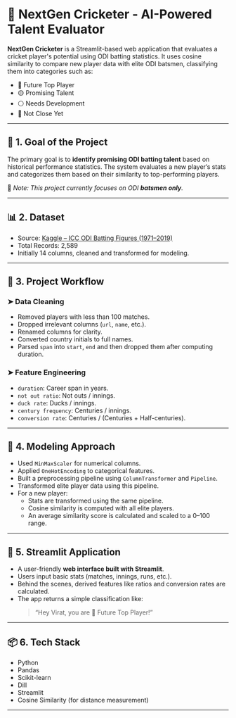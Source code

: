 # 🏏 NextGen Cricketer - AI-Powered Talent Evaluator

**NextGen Cricketer** is a Streamlit-based web application that evaluates a cricket player's potential using ODI batting statistics. It uses cosine similarity to compare new player data with elite ODI batsmen, classifying them into categories such as:

- 🌟 Future Top Player  
- 🟡 Promising Talent  
- ⚪ Needs Development  
- 🔴 Not Close Yet

---

## 📌 1. Goal of the Project

The primary goal is to **identify promising ODI batting talent** based on historical performance statistics. The system evaluates a new player’s stats and categorizes them based on their similarity to top-performing players.

📝 _Note: This project currently focuses on ODI **batsmen only**._

---

## 📊 2. Dataset

- Source: [Kaggle – ICC ODI Batting Figures (1971–2019)](https://www.kaggle.com)
- Total Records: 2,589
- Initially 14 columns, cleaned and transformed for modeling.

---

## 🔧 3. Project Workflow

### ➤ Data Cleaning
- Removed players with less than 100 matches.
- Dropped irrelevant columns (`url`, `name`, etc.).
- Renamed columns for clarity.
- Converted country initials to full names.
- Parsed `span` into `start`, `end` and then dropped them after computing duration.

### ➤ Feature Engineering
- `duration`: Career span in years.
- `not out ratio`: Not outs / innings.
- `duck rate`: Ducks / innings.
- `century frequency`: Centuries / innings.
- `conversion rate`: Centuries / (Centuries + Half-centuries).

---

## 🤖 4. Modeling Approach

- Used `MinMaxScaler` for numerical columns.
- Applied `OneHotEncoding` to categorical features.
- Built a preprocessing pipeline using `ColumnTransformer` and `Pipeline`.
- Transformed elite player data using this pipeline.
- For a new player:
  - Stats are transformed using the same pipeline.
  - Cosine similarity is computed with all elite players.
  - An average similarity score is calculated and scaled to a 0–100 range.

---

## 🚀 5. Streamlit Application

- A user-friendly **web interface built with Streamlit**.
- Users input basic stats (matches, innings, runs, etc.).
- Behind the scenes, derived features like ratios and conversion rates are calculated.
- The app returns a simple classification like:
  > “Hey Virat, you are 🌟 Future Top Player!”

---

## 📦 6. Tech Stack

- Python
- Pandas
- Scikit-learn
- Dill
- Streamlit
- Cosine Similarity (for distance measurement)

---

